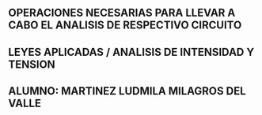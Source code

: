 ## OPERACIONES NECESARIAS PARA LLEVAR A CABO EL ANALISIS DE RESPECTIVO CIRCUITO
## LEYES APLICADAS / ANALISIS DE INTENSIDAD Y TENSION

## ALUMNO: MARTINEZ LUDMILA MILAGROS DEL VALLE
